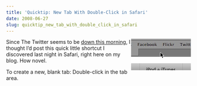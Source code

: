 ```yaml
---
title: 'Quicktip: New Tab With Double-Click in Safari'
date: 2008-06-27
slug: quicktip_new_tab_with_double_click_in_safari
---
```

<p><img src="/assets/img/safari-tab-click.jpg" alt="Double-click in tab area to create a new tab in Safari" border="0" width="163" height="86" align="right">Since The Twitter seems to be <a href="http://status.twitter.com/">down this morning</a>, I thought I&#8217;d post this quick little shortcut I discovered last night in Safari, right here on my blog. How novel.</p>

<p>To create a new, blank tab: Double-click in the tab area.</p>